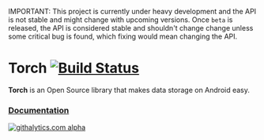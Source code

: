 IMPORTANT: This project is currently under heavy development and the API is not stable and might change
with upcoming versions. Once `beta` is released, the API is considered stable and shouldn't change change unless some
critical bug is found, which fixing would mean changing the API.

# Torch [![Build Status](https://travis-ci.org/brightify/torch.png?branch=develop)](https://travis-ci.org/brightify/torch)

**Torch** is an Open Source library that makes data storage on Android easy.

### [**Documentation**](https://github.com/brightify/torch/wiki/Home)

[![githalytics.com alpha](https://cruel-carlota.pagodabox.com/059a85814c820bbe1e5a6c2a577a23a1 "githalytics.com")](http://githalytics.com/brightify/torch)